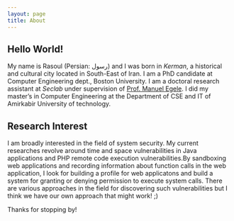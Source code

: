```yaml
---
layout: page
title: About
---
```



<h2 id="hello-world">Hello World!</h2>
<p>My name is Rasoul (Persian: رسول) and I was born in <em>Kerman</em>, a historical and cultural city located in South-East of Iran. I am a PhD candidate at Computer Engineering dept., Boston University. I am a doctoral research assistant at <em>Seclab</em> under supervision of <a href="http://megele.io">Prof. Manuel Egele</a>. I did my master’s in Computer Engineering at the Department of CSE and IT of Amirkabir University of technology.</p>


<h2 id="research-interest">Research Interest</h2>

<p>I am broadly interested in the field of system security.
My current researches revolve around time and space vulnerabilities in Java applications and PHP remote code execution vulnerabilities.By sandboxing web applications and recording information about function calls in the web application, I look for building a profile for web applicatons and build a system for granting or denying permission to execute system calls. There are various approaches in the field for discovering such vulnerabilities but I think we have our own approach that might work! ;)
<p>Thanks for stopping by!</p>


